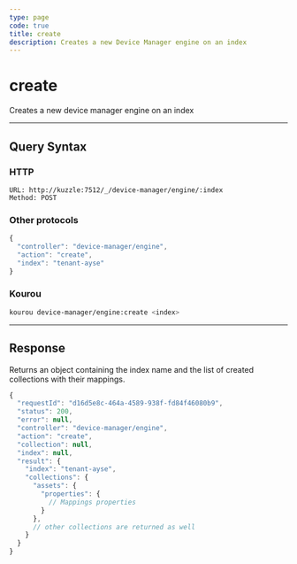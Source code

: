 ```yaml
---
type: page
code: true
title: create
description: Creates a new Device Manager engine on an index
---
```


# create


Creates a new device manager engine on an index

---

## Query Syntax

### HTTP

```http
URL: http://kuzzle:7512/_/device-manager/engine/:index
Method: POST
```

### Other protocols

```js
{
  "controller": "device-manager/engine",
  "action": "create",
  "index": "tenant-ayse"
}
```

### Kourou

```bash
kourou device-manager/engine:create <index>
```
---

## Response

Returns an object containing the index name and the list of created collections with their mappings.

```js
{
  "requestId": "d16d5e8c-464a-4589-938f-fd84f46080b9",
  "status": 200,
  "error": null,
  "controller": "device-manager/engine",
  "action": "create",
  "collection": null,
  "index": null,
  "result": { 
    "index": "tenant-ayse",
    "collections": {
      "assets": {
        "properties": {
          // Mappings properties
        }
      },
      // other collections are returned as well
    }
  }
}
```
